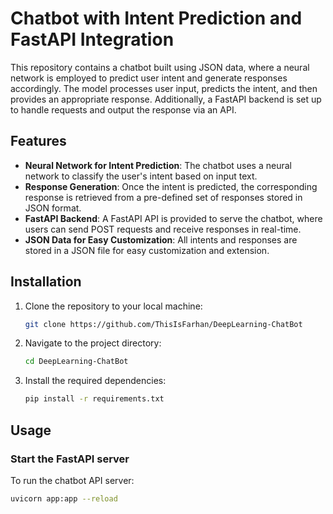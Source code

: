 # Chatbot with Intent Prediction and FastAPI Integration

This repository contains a chatbot built using JSON data, where a neural network is employed to predict user intent and generate responses accordingly. The model processes user input, predicts the intent, and then provides an appropriate response. Additionally, a FastAPI backend is set up to handle requests and output the response via an API.

## Features

- **Neural Network for Intent Prediction**: The chatbot uses a neural network to classify the user's intent based on input text.
- **Response Generation**: Once the intent is predicted, the corresponding response is retrieved from a pre-defined set of responses stored in JSON format.
- **FastAPI Backend**: A FastAPI API is provided to serve the chatbot, where users can send POST requests and receive responses in real-time.
- **JSON Data for Easy Customization**: All intents and responses are stored in a JSON file for easy customization and extension.

## Installation

1. Clone the repository to your local machine:

    ```bash
    git clone https://github.com/ThisIsFarhan/DeepLearning-ChatBot
    ```

2. Navigate to the project directory:

    ```bash
    cd DeepLearning-ChatBot
    ```

3. Install the required dependencies:

    ```bash
    pip install -r requirements.txt
    ```

## Usage

### Start the FastAPI server

To run the chatbot API server:

```bash
uvicorn app:app --reload
